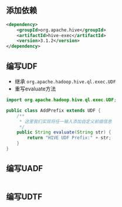 ## 添加依赖

```xml
<dependency>
    <groupId>org.apache.hive</groupId>
    <artifactId>hive-exec</artifactId>
    <version>3.1.2</version>
</dependency>
```



## 编写UDF

- 继承 `org.apache.hadoop.hive.ql.exec.UDF`
- 重写evaluate方法



```java
import org.apache.hadoop.hive.ql.exec.UDF;

public class AddPrefix extends UDF {
    /**
     * 这里我们实现将任一输入添加自定义前缀信息
     */
    public String evaluate(String str) {
        return "HIVE UDF Prefix:" + str;
    }
}
```





## 编写UADF

```java
```



## 编写UDTF

```java
```

